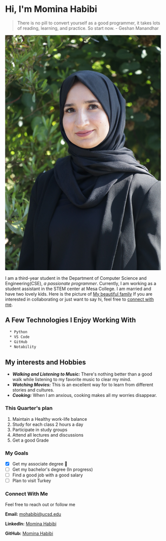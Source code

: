 # Hi, I'm Momina Habibi 

> There is no pill to convert yourself as a good programmer, it takes lots of reading, learning, and practice. So start now. - Geshan Manandhar

![image](myphoto.JPG)
 
I am a third-year student in the Department of Computer Science and Engineering(CSE), *a passionate programmer*. Currently, I am working as a student assistant in the STEM center at Mesa College. I am married and have two lovely kids. Here is the picture of [My beautiful family](famm.png)
If you are interested in collaborating or just want to say hi, feel free to [connect with me](#connect-with-me).

## A Few Technologies I Enjoy Working With
```
  * Python
  * VS Code
  * GitHub
  * Notability
```

## My interests and Hobbies
- ***Walking and Listening to Music:*** There's nothing better than a good walk while listening to my favorite music to clear my mind.
- ***Watching Movies:*** This is an excellent way for to learn from different stories and cultures. 
- ***Cooking:*** When I am anxious, cooking makes all my worries disappear.
  
### This Quarter's plan
1. Maintain a Healthy work-life balance
2. Study for each class 2 hours a day
3. Participate in study groups
4. Attend all lectures and discussions
5. Get a good Grade
     
### My Goals
- [x] Get my associate degree 🥳
- [ ] Get my bachelor's degree (In progress)
- [ ] Find a good job with a good salary
- [ ] Plan to visit Turkey
     
### Connect With Me
  Feel free to reach out or follow me 
  
   **Email:** [mohabibi@ucsd.edu](mailto:mohabibi@ucsd.edu)
   
   **LinkedIn:** [Momina Habibi](http://linkedin.com/in/momina-habibi-612164290)
   
   **GitHub:** [Momina Habibi](https://github.com/Mominahabibi19)
  
  
  
